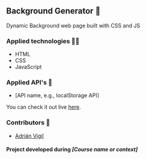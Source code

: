 ## Background Generator 🚀

Dynamic Background web page built with CSS and JS

### Applied technologies 🧑‍💻
- HTML
- CSS
- JavaScript

### Applied API's 🧩
- [API name, e.g., localStorage API]

You can check it out live [here](https://insightvigil.github.io/background-generator
).

### Contributors 🤝
- [Adrián Vigil](https://github.com/insightvigil)

#### Project developed during _[Course name or context]_




